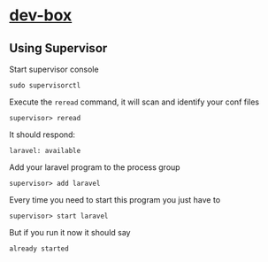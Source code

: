 [dev-box](https://github.com/antonioribeiro/dev-box)
============================================================


Using Supervisor
----------------------------------------------------------------------------------

Start supervisor console

```
sudo supervisorctl 
```

Execute the `reread` command, it will scan and identify your conf files

```
supervisor> reread
```

It should respond:

```
laravel: available
```

Add your laravel program to the process group

```
supervisor> add laravel
```

Every time you need to start this program you just have to

```
supervisor> start laravel
```

But if you run it now it should say

```
already started
```
